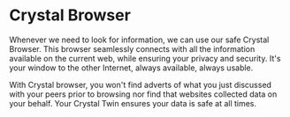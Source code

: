 # Crystal Browser

Whenever we need to look for information, we can use our safe Crystal Browser. This browser seamlessly connects with all the information available on the current web, while ensuring your privacy and security. It's your window to the other Internet, always available, always usable.

With Crystal browser, you won't find adverts of what you just discussed with your peers prior to browsing nor find that websites collected data on your behalf. Your Crystal Twin ensures your data is safe at all times. 